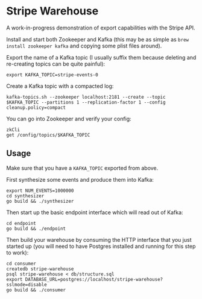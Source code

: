 # Stripe Warehouse

A work-in-progress demonstration of export capabilities with the Stripe API.

Install and start both Zookeeper and Kafka (this may be as simple as `brew
install zookeeper kafka` and copying some plist files around).

Export the name of a Kafka topic (I usually suffix them because deleting and
re-creating topics can be quite painful):

    export KAFKA_TOPIC=stripe-events-0

Create a Kafka topic with a compacted log:

    kafka-topics.sh --zookeeper localhost:2181 --create --topic $KAFKA_TOPIC --partitions 1 --replication-factor 1 --config cleanup.policy=compact

You can go into Zookeeper and verify your config:

    zkCli
    get /config/topics/$KAFKA_TOPIC

## Usage

Make sure that you have a `KAFKA_TOPIC` exported from above.

First synthesize some events and produce them into Kafka:

    export NUM_EVENTS=1000000
    cd synthesizer
    go build && ./synthesizer

Then start up the basic endpoint interface which will read out of Kafka:

    cd endpoint
    go build && ./endpoint

Then build your warehouse by consuming the HTTP interface that you just started
up (you will need to have Postgres installed and running for this step to
work):

    cd consumer
    createdb stripe-warehouse
    psql stripe-warehouse < db/structure.sql
    export DATABASE_URL=postgres://localhost/stripe-warehouse?sslmode=disable
    go build && ./consumer
